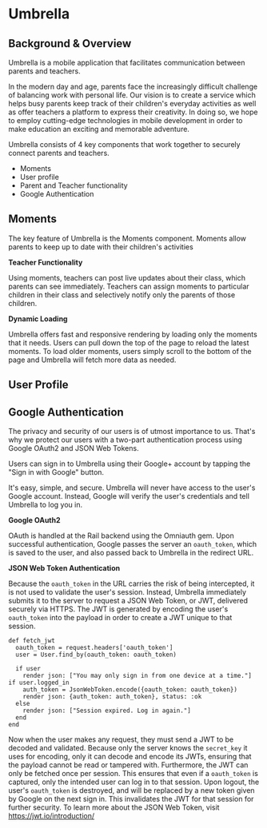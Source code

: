 # Umbrella

## Background & Overview

Umbrella is a mobile application that facilitates communication between parents and teachers.

In the modern day and age, parents face the increasingly difficult challenge of balancing work with personal life. Our vision is to create a service which helps busy parents keep track of their children's everyday activities as well as offer teachers a platform to express their creativity. In doing so, we hope to employ cutting-edge technologies in mobile development in order to make education an exciting and memorable adventure.

<a href = "https://media.giphy.com/media/3ohs7WLBM4GUQkDt4c/giphy.gif"></a>

Umbrella consists of 4 key components that work together to securely connect parents and teachers.

* Moments
* User profile
* Parent and Teacher functionality
* Google Authentication

## Moments

The key feature of Umbrella is the Moments component. Moments allow parents to keep up to date with their children's activities

**Teacher Functionality**

Using moments, teachers can post live updates about their class, which parents can see immediately. Teachers can assign moments to particular children in their class and selectively notify only the parents of those children.


**Dynamic Loading**

Umbrella offers fast and responsive rendering by loading only the moments that it needs. Users can pull down the top of the page to reload the latest moments. To load older moments, users simply scroll to the bottom of the page and Umbrella will fetch more data as needed.


## User Profile




## Google Authentication

The privacy and security of our users is of utmost importance to us. That's why we protect our users with a two-part authentication process using Google OAuth2 and JSON Web Tokens.

Users can sign in to Umbrella using their Google+ account by tapping the "Sign in with Google" button.


It's easy, simple, and secure. Umbrella will never have access to the user's Google account. Instead, Google will verify the user's credentials and tell Umbrella to log you in.

**Google OAuth2**

OAuth is handled at the Rail backend using the Omniauth gem. Upon successful authentication, Google passes the server an `oauth_token`, which is saved to the user, and also passed back to Umbrella in the redirect URL.

**JSON Web Token Authentication**

Because the `oauth_token` in the URL carries the risk of being intercepted, it is not used to validate the user's session. Instead, Umbrella immediately submits it to the server to request a JSON Web Token, or JWT, delivered securely via HTTPS. The JWT is generated by encoding the user's `oauth_token` into the payload in order to create a JWT unique to that session.
```
def fetch_jwt
  oauth_token = request.headers['oauth_token']
  user = User.find_by(oauth_token: oauth_token)

  if user
    render json: ["You may only sign in from one device at a time."] if user.logged_in
    auth_token = JsonWebToken.encode({oauth_token: oauth_token})
    render json: {auth_token: auth_token}, status: :ok
  else
    render json: ["Session expired. Log in again."]
  end
end
```
Now when the user makes any request, they must send a JWT to be decoded and validated. Because only the server knows the `secret_key` it uses for encoding, only it can decode and encode its JWTs, ensuring that the payload cannot be read or tampered with. Furthermore, the JWT can only be fetched once per session. This ensures that even if a `oauth_token` is captured, only the intended user can log in to that session. Upon logout, the user's `oauth_token` is destroyed, and will be replaced by a new token given by Google on the next sign in. This invalidates the JWT for that session for further security.
To learn more about the JSON Web Token, visit https://jwt.io/introduction/
